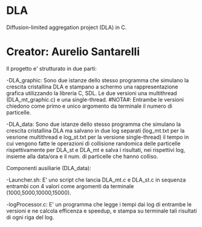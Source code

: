 # DLA
Diffusion-limited aggregation project (DLA) in C.

# Creator: Aurelio Santarelli #

Il progetto e' strutturato in due parti:

-DLA_graphic: Sono due istanze dello stesso programma che simulano la crescita cristallina DLA e stampano a schermo 
              una rappresentazione grafica utilizzando la libreria C, SDL. Le due versioni una multithread (DLA_mt_graphic.c)
              e una single-thread. 
              #NOTA#: Entrambe le versioni chiedono come primo e unico argomento da terminale il numero di particelle.
              
-DLA_data: Sono due istanze dello stesso programma che simulano la crescita cristallina DLA ma salvano in due log separati
           (log_mt.txt per la vesrione multithread e log_st.txt per la versione single-thread) il tempo in cui vengono 
           fatte le operazioni di collisione randomica delle particelle rispettivamente per DLA_st e DLA_mt e salva i risultati,
           nei rispettivi log, insieme alla data/ora e il num. di particelle che hanno colliso.
           
Componenti ausiliarie (DLA_data):

-Launcher.sh: E' uno script che lancia DLA_mt.c e DLA_st.c in sequenza entrambi con 4 valori come argomenti da terminale 
              (1000,5000,10000,15000).
           
-logProcessor.c: E' un programma che legge i tempi dai log di entrambe le versioni e ne calcola efficenza e speedup,
                 e stampa su terminale tali risultati di ogni riga del log.

